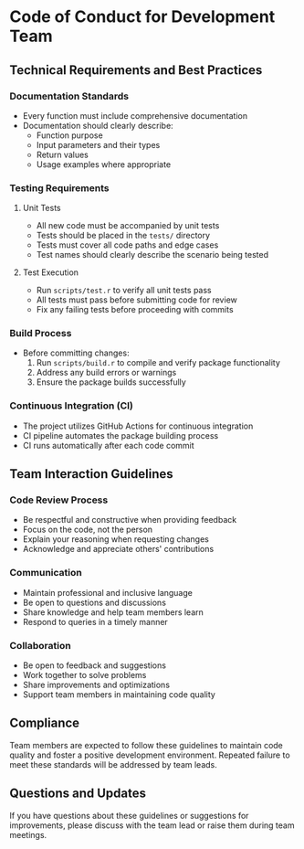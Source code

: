 # Code of Conduct for Development Team

## Technical Requirements and Best Practices

### Documentation Standards
- Every function must include comprehensive documentation
- Documentation should clearly describe:
  - Function purpose
  - Input parameters and their types
  - Return values
  - Usage examples where appropriate

### Testing Requirements
1. Unit Tests
   - All new code must be accompanied by unit tests
   - Tests should be placed in the `tests/` directory
   - Tests must cover all code paths and edge cases
   - Test names should clearly describe the scenario being tested

2. Test Execution
   - Run `scripts/test.r` to verify all unit tests pass
   - All tests must pass before submitting code for review
   - Fix any failing tests before proceeding with commits

### Build Process
- Before committing changes:
  1. Run `scripts/build.r` to compile and verify package functionality
  2. Address any build errors or warnings
  3. Ensure the package builds successfully

### Continuous Integration (CI)
- The project utilizes GitHub Actions for continuous integration
- CI pipeline automates the package building process
- CI runs automatically after each code commit

## Team Interaction Guidelines

### Code Review Process
- Be respectful and constructive when providing feedback
- Focus on the code, not the person
- Explain your reasoning when requesting changes
- Acknowledge and appreciate others' contributions

### Communication
- Maintain professional and inclusive language
- Be open to questions and discussions
- Share knowledge and help team members learn
- Respond to queries in a timely manner

### Collaboration
- Be open to feedback and suggestions
- Work together to solve problems
- Share improvements and optimizations
- Support team members in maintaining code quality

## Compliance

Team members are expected to follow these guidelines to maintain code quality and foster a positive development environment. Repeated failure to meet these standards will be addressed by team leads.

## Questions and Updates

If you have questions about these guidelines or suggestions for improvements, please discuss with the team lead or raise them during team meetings. 